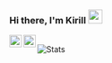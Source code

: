 ### Hi there, I'm Kirill <img src="https://media.giphy.com/media/hvRJCLFzcasrR4ia7z/giphy.gif" width="25px">

<a href="https://www.linkedin.com/in/kirill-savko/">
  <img align="left" alt="Kirill's LinkedIn" width="22px" src="https://raw.githubusercontent.com/peterthehan/peterthehan/master/assets/linkedin.svg" />
</a>

<a href="https://t.me/kirill_savko">
  <img align="left" alt="Kirill's Telegram" width="22px" src="https://www.flaticon.com/svg/static/icons/svg/2111/2111646.svg" />
</a>

<br>

 <img align="left" alt="Stats" src="https://github-readme-stats.vercel.app/api?username=kirillsavko&show_icons=true&hide_border=true&hide=stars" />
